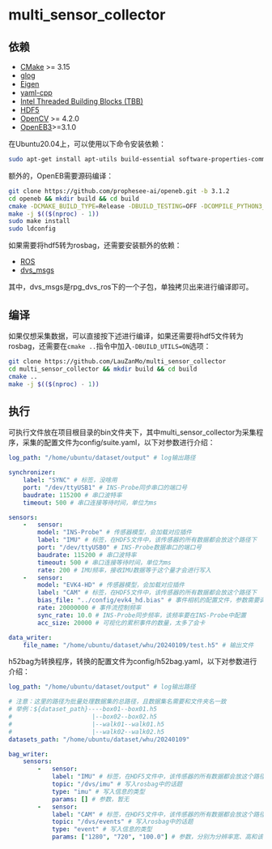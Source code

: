 # multi_sensor_collector

## 依赖

- [CMake](http://www.cmake.org/cmake/resources/software.html) >= 3.15
- [glog](https://github.com/google/glog)
- [Eigen](https://gitlab.com/libeigen/eigen)
- [yaml-cpp](https://github.com/jbeder/yaml-cpp)
- [Intel Threaded Building Blocks (TBB)](https://github.com/oneapi-src/oneTBB)
- [HDF5](https://www.hdfgroup.org/downloads/hdf5/)
- [OpenCV](https://github.com/opencv/opencv) >= 4.2.0
- [OpenEB3](https://github.com/prophesee-ai/openeb)>=3.1.0

在Ubuntu20.04上，可以使用以下命令安装依赖：

```bash
sudo apt-get install apt-utils build-essential software-properties-common wget unzip curl git cmake libgoogle-glog-dev googletest libgtest-dev libboost-all-dev libusb-1.0-0-dev libeigen3-dev libyaml-cpp-dev libtbb-dev libopencv-dev libhdf5-dev libglew-dev libglfw3-dev libcanberra-gtk-module ffmpeg
```

额外的，OpenEB需要源码编译：

```bash
git clone https://github.com/prophesee-ai/openeb.git -b 3.1.2
cd openeb && mkdir build && cd build
cmake -DCMAKE_BUILD_TYPE=Release -DBUILD_TESTING=OFF -DCOMPILE_PYTHON3_BINDINGS=OFF ..
make -j $(($(nproc) - 1))
sudo make install
sudo ldconfig
```

如果需要将hdf5转为rosbag，还需要安装额外的依赖：

- [ROS](https://ros.org/)
- [dvs_msgs](https://github.com/uzh-rpg/rpg_dvs_ros)

其中，dvs_msgs是rpg_dvs_ros下的一个子包，单独拷贝出来进行编译即可。

## 编译

如果仅想采集数据，可以直接按下述进行编译，如果还需要将hdf5文件转为rosbag，还需要在`cmake ..`指令中加入`-DBUILD_UTILS=ON`选项：

```bash
git clone https://github.com/LauZanMo/multi_sensor_collector
cd multi_sensor_collector && mkdir build && cd build
cmake ..
make -j $(($(nproc) - 1))
```

## 执行

可执行文件放在项目根目录的bin文件夹下，其中multi_sensor_collector为采集程序，采集的配置文件为config/suite.yaml，以下对参数进行介绍：

```yaml
log_path: "/home/ubuntu/dataset/output" # log输出路径

synchronizer:
    label: "SYNC" # 标签，没啥用
    port: "/dev/ttyUSB1" # INS-Probe同步串口的端口号
    baudrate: 115200 # 串口波特率
    timeout: 500 # 串口连接等待时间，单位为ms

sensors:
    -   sensor:
        model: "INS-Probe" # 传感器模型，会加载对应插件
        label: "IMU" # 标签，在HDF5文件中，该传感器的所有数据都会放这个路径下
        port: "/dev/ttyUSB0" # INS-Probe数据串口的端口号
        baudrate: 115200 # 串口波特率
        timeout: 500 # 串口连接等待时间，单位为ms
        rate: 200 # IMU频率，接收IMU数据等于这个量才会进行写入
    -   sensor:
        model: "EVK4-HD" # 传感器模型，会加载对应插件
        label: "CAM" # 标签，在HDF5文件中，该传感器的所有数据都会放这个路径下
        bias_file: "../config/evk4_hd.bias" # 事件相机的配置文件，参数需要调整在metavision_studio中操作（需要额外安装）
        rate: 20000000 # 事件流控制频率
        sync_rate: 10.0 # INS-Probe同步频率，该频率要在INS-Probe中配置
        acc_size: 20000 # 可视化的累积事件的数量，太多了会卡

data_writer:
    file_name: "/home/ubuntu/dataset/whu/20240109/test.h5" # 输出文件
```

h52bag为转换程序，转换的配置文件为config/h52bag.yaml，以下对参数进行介绍：

```yaml
log_path: "/home/ubuntu/dataset/output" # log输出路径

# 注意：这里的路径为批量处理数据集的总路径，且数据集名需要和文件夹名一致
# 举例：${dataset_path}----box01--box01.h5
#                      |--box02--box02.h5
#                      |--walk01--walk01.h5
#                      |--walk02--walk02.h5
datasets_path: "/home/ubuntu/dataset/whu/20240109"

bag_writer:
    sensors:
        -   sensor:
            label: "IMU" # 标签，在HDF5文件中，该传感器的所有数据都会放这个路径下
            topic: "/dvs/imu" # 写入rosbag中的话题
            type: "imu" # 写入信息的类型
            params: [] # 参数，暂无
        -   sensor:
            label: "CAM" # 标签，在HDF5文件中，该传感器的所有数据都会放这个路径下
            topic: "/dvs/events" # 写入rosbag中的话题
            type: "event" # 写入信息的类型
            params: ["1280", "720", "100.0"] # 参数，分别为分辨率宽、高和该信息发布的频率
```
